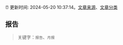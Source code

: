 :alarm_clock: 更新时间: 2024-05-20 10:37:14。[文章来源](/README.md)、[文章分类](/TAGS.md)

## 报告


> 关键字：`报告`、`月报`



